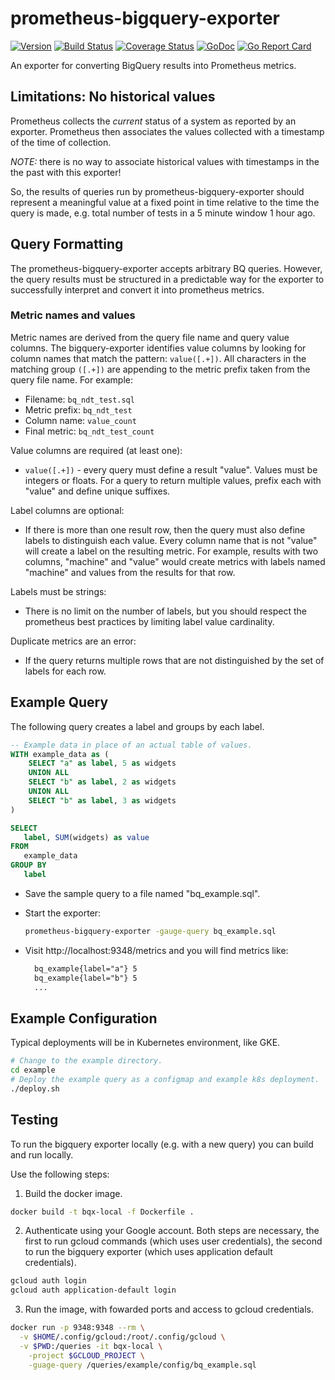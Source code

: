 # prometheus-bigquery-exporter

[![Version](https://img.shields.io/github/tag/m-lab/prometheus-bigquery-exporter.svg)](https://github.com/m-lab/prometheus-bigquery-exporter/releases) [![Build Status](https://travis-ci.org/m-lab/prometheus-bigquery-exporter.svg?branch=master)](https://travis-ci.org/m-lab/prometheus-bigquery-exporter) [![Coverage Status](https://coveralls.io/repos/m-lab/prometheus-bigquery-exporter/badge.svg?branch=master)](https://coveralls.io/github/m-lab/prometheus-bigquery-exporter?branch=master) [![GoDoc](https://godoc.org/github.com/m-lab/prometheus-bigquery-exporter?status.svg)](https://godoc.org/github.com/m-lab/prometheus-bigquery-exporter) [![Go Report Card](https://goreportcard.com/badge/github.com/m-lab/prometheus-bigquery-exporter)](https://goreportcard.com/report/github.com/m-lab/prometheus-bigquery-exporter)

An exporter for converting BigQuery results into Prometheus metrics.

## Limitations: No historical values

Prometheus collects the *current* status of a system as reported by an exporter.
Prometheus then associates the values collected with a timestamp of the time of
collection.

*NOTE:* there is no way to associate historical values with timestamps in the
the past with this exporter!

So, the results of queries run by prometheus-bigquery-exporter should represent
a meaningful value at a fixed point in time relative to the time the query is
made, e.g. total number of tests in a 5 minute window 1 hour ago.

## Query Formatting

The prometheus-bigquery-exporter accepts arbitrary BQ queries. However, the
query results must be structured in a predictable way for the exporter to
successfully interpret and convert it into prometheus metrics.

### Metric names and values

Metric names are derived from the query file name and query value columns.
The bigquery-exporter identifies value columns by looking for column names
that match the pattern: `value([.+])`. All characters in the matching group
`([.+])` are appending to the metric prefix taken from the query file name.
For example:

* Filename: `bq_ndt_test.sql`
* Metric prefix: `bq_ndt_test`
* Column name: `value_count`
* Final metric: `bq_ndt_test_count`

Value columns are required (at least one):

* `value([.+])` - every query must define a result "value". Values must
  be integers or floats. For a query to return multiple values, prefix each
  with "value" and define unique suffixes.

Label columns are optional:

* If there is more than one result row, then the query must also define labels
  to distinguish each value. Every column name that is not "value" will create
  a label on the resulting metric. For example, results with two columns,
  "machine" and "value" would create metrics with labels named "machine" and
  values from the results for that row.

Labels must be strings:

* There is no limit on the number of labels, but you should respect the
  prometheus best practices by limiting label value cardinality.

Duplicate metrics are an error:

* If the query returns multiple rows that are not distinguished by the set of
  labels for each row.

## Example Query

The following query creates a label and groups by each label.

  ```sql
  -- Example data in place of an actual table of values.
  WITH example_data as (
      SELECT "a" as label, 5 as widgets
      UNION ALL
      SELECT "b" as label, 2 as widgets
      UNION ALL
      SELECT "b" as label, 3 as widgets
  )

  SELECT
     label, SUM(widgets) as value
  FROM
     example_data
  GROUP BY
     label
  ```

* Save the sample query to a file named "bq_example.sql".
* Start the exporter:

  ```sh
  prometheus-bigquery-exporter -gauge-query bq_example.sql
  ```

* Visit http://localhost:9348/metrics and you will find metrics like:

  ```txt
    bq_example{label="a"} 5
    bq_example{label="b"} 5
    ...
  ```

## Example Configuration

Typical deployments will be in Kubernetes environment, like GKE.

```sh
# Change to the example directory.
cd example
# Deploy the example query as a configmap and example k8s deployment.
./deploy.sh
```

## Testing

To run the bigquery exporter locally (e.g. with a new query) you can build
and run locally.

Use the following steps:

1. Build the docker image.

  ```sh
  docker build -t bqx-local -f Dockerfile .
  ```

2. Authenticate using your Google account. Both steps are necessary, the
  first to run gcloud commands (which uses user credentials), the second to run
  the bigquery exporter (which uses application default credentials).

  ```sh
  gcloud auth login
  gcloud auth application-default login
  ```

3. Run the image, with fowarded ports and access to gcloud credentials.

  ```sh
  docker run -p 9348:9348 --rm \
    -v $HOME/.config/gcloud:/root/.config/gcloud \
    -v $PWD:/queries -it bqx-local \
      -project $GCLOUD_PROJECT \
      -guage-query /queries/example/config/bq_example.sql
  ```
